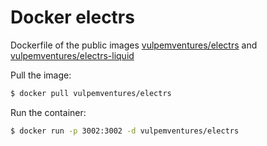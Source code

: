# Docker electrs

Dockerfile of the public images [vulpemventures/electrs](https://hub.docker.com/r/vulpemventures/electrs) and [vulpemventures/electrs-liquid](https://hub.docker.com/r/vulpemventures/electrs-liquid)

Pull the image:

```bash
$ docker pull vulpemventures/electrs
```

Run the container:

```bash
$ docker run -p 3002:3002 -d vulpemventures/electrs
```
